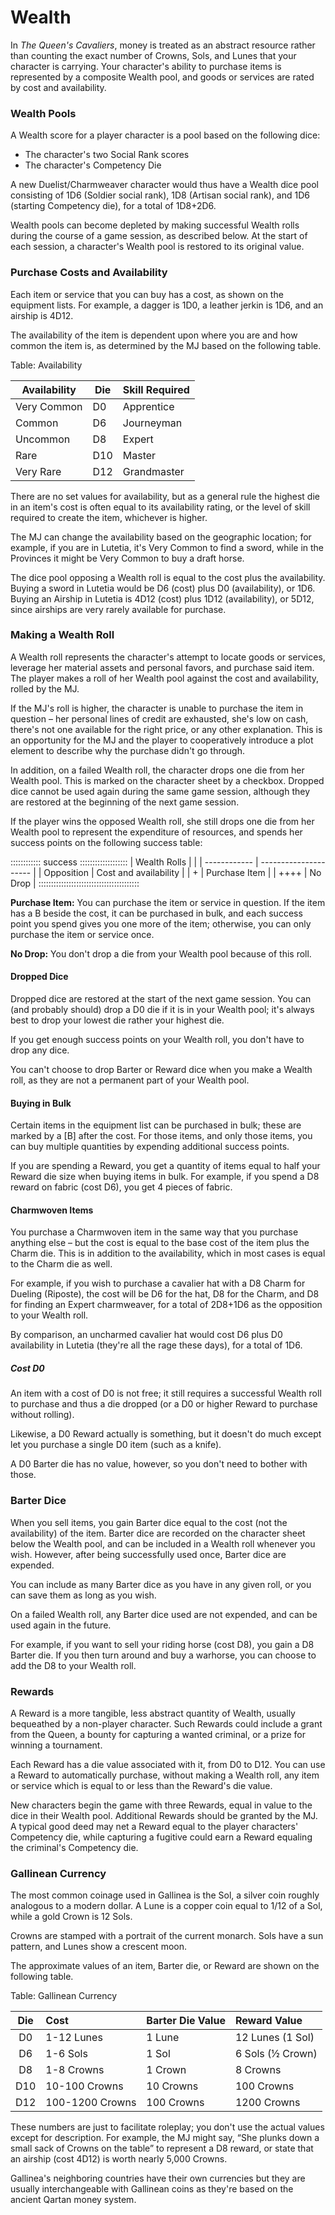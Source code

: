 # Wealth

In *The Queen's Cavaliers*, money is treated as an abstract resource
rather than counting the exact number of Crowns, Sols, and Lunes that
your character is carrying. Your character's ability to purchase items
is represented by a composite Wealth pool, and goods or services are
rated by cost and availability.

### Wealth Pools

A Wealth score for a player character is a pool based on the following
dice:

  - The character's two Social Rank scores
  - The character's Competency Die

A new Duelist/Charmweaver character would thus have a Wealth dice pool
consisting of 1D6 (Soldier social rank), 1D8 (Artisan social rank), and
1D6 (starting Competency die), for a total of 1D8+2D6.

Wealth pools can become depleted by making successful Wealth rolls
during the course of a game session, as described below. At the start of
each session, a character's Wealth pool is restored to its original
value.

### Purchase Costs and Availability

Each item or service that you can buy has a cost, as shown on the
equipment lists. For example, a dagger is 1D0, a leather jerkin is 1D6,
and an airship is 4D12.

The availability of the item is dependent upon where you are and how
common the item is, as determined by the MJ based on the following
table.

Table: Availability

| Availability | Die | Skill Required |
| ------------ | --- | -------------- |
| Very Common  | D0  | Apprentice     |
| Common       | D6  | Journeyman     |
| Uncommon     | D8  | Expert         |
| Rare         | D10 | Master         |
| Very Rare    | D12 | Grandmaster    |

There are no set values for availability, but as a general rule the
highest die in an item's cost is often equal to its availability rating,
or the level of skill required to create the item, whichever is higher. 

The MJ can change the availability based on the geographic location; for
example, if you are in Lutetia, it's Very Common to find a sword, while
in the Provinces it might be Very Common to buy a draft horse.

The dice pool opposing a Wealth roll is equal to the cost plus the
availability. Buying a sword in Lutetia would be D6 (cost) plus D0
(availability), or 1D6. Buying an Airship in Lutetia is 4D12 (cost) plus
1D12 (availability), or 5D12, since airships are very rarely available
for purchase.

### Making a Wealth Roll

A Wealth roll represents the character's attempt to locate goods or
services, leverage her material assets and personal favors, and purchase
said item. The player makes a roll of her Wealth pool against the cost
and availability, rolled by the MJ.

If the MJ's roll is higher, the character is unable to purchase the item
in question – her personal lines of credit are exhausted, she's low on
cash, there's not one available for the right price, or any other
explanation. This is an opportunity for the MJ and the player to
cooperatively introduce a plot element to describe why the purchase
didn't go through. 

In addition, on a failed Wealth roll, the character drops one die from
her Wealth pool. This is marked on the character sheet by a checkbox.
Dropped dice cannot be used again during the same game session, although
they are restored at the beginning of the next game session.

If the player wins the opposed Wealth roll, she still drops one die from
her Wealth pool to represent the expenditure of resources, and spends
her success points on the following success table:

:::::::::::: success :::::::::::::::::::
| Wealth Rolls |                       |
| ------------ | --------------------- |
| Opposition   | Cost and availability |
| \+           | Purchase Item         |
| \++++        | No Drop               |
::::::::::::::::::::::::::::::::::::::::

**Purchase Item:** You can purchase the item or service in question. If
the item has a B beside the cost, it can be purchased in bulk, and each
success point you spend gives you one more of the item; otherwise, you
can only purchase the item or service once.

**No Drop:** You don't drop a die from your Wealth pool because of this
roll.

#### Dropped Dice

Dropped dice are restored at the start of the next game session. You can
(and probably should) drop a D0 die if it is in your Wealth pool; it's
always best to drop your lowest die rather your highest die.

If you get enough success points on your Wealth roll, you don't have to
drop any dice.

You can't choose to drop Barter or Reward dice when you make a Wealth
roll, as they are not a permanent part of your Wealth pool.

#### Buying in Bulk

Certain items in the equipment list can be purchased in bulk; these are
marked by a \[B\] after the cost. For those items, and only those items,
you can buy multiple quantities by expending additional success points.

If you are spending a Reward, you get a quantity of items equal to half
your Reward die size when buying items in bulk. For example, if you
spend a D8 reward on fabric (cost D6), you get 4 pieces of fabric.

#### Charmwoven Items

You purchase a Charmwoven item in the same way that you purchase
anything else – but the cost is equal to the base cost of the item plus
the Charm die. This is in addition to the availability, which in most
cases is equal to the Charm die as well.

For example, if you wish to purchase a cavalier hat with a D8 Charm for
Dueling (Riposte), the cost will be D6 for the hat, D8 for the Charm,
and D8 for finding an Expert charmweaver, for a total of 2D8+1D6 as the
opposition to your Wealth roll.

By comparison, an uncharmed cavalier hat would cost D6 plus D0
availability in Lutetia (they're all the rage these days), for a total
of 1D6.

##### Cost D0

An item with a cost of D0 is not free; it still requires a successful
Wealth roll to purchase and thus a die dropped (or a D0 or higher Reward
to purchase without rolling).

Likewise, a D0 Reward actually is something, but it doesn't do much
except let you purchase a single D0 item (such as a knife).

A D0 Barter die has no value, however, so you don't need to bother with
those.

### Barter Dice

When you sell items, you gain Barter dice equal to the cost (not the
availability) of the item. Barter dice are recorded on the character
sheet below the Wealth pool, and can be included in a Wealth roll
whenever you wish. However, after being successfully used once, Barter
dice are expended.

You can include as many Barter dice as you have in any given roll, or
you can save them as long as you wish.

On a failed Wealth roll, any Barter dice used are not expended, and can
be used again in the future.

For example, if you want to sell your riding horse (cost D8), you gain a
D8 Barter die. If you then turn around and buy a warhorse, you can
choose to add the D8 to your Wealth roll.

### Rewards

A Reward is a more tangible, less abstract quantity of Wealth, usually
bequeathed by a non-player character. Such Rewards could include a grant
from the Queen, a bounty for capturing a wanted criminal, or a prize for
winning a tournament.

Each Reward has a die value associated with it, from D0 to D12. You can
use a Reward to automatically purchase, without making a Wealth roll,
any item or service which is equal to or less than the Reward's die
value.

New characters begin the game with three Rewards, equal in value to the
dice in their Wealth pool. Additional Rewards should be granted by the
MJ. A typical good deed may net a Reward equal to the player characters'
Competency die, while capturing a fugitive could earn a Reward equaling
the criminal's Competency die.

### Gallinean Currency

The most common coinage used in Gallinea is the Sol, a silver coin
roughly analogous to a modern dollar. A Lune is a copper coin equal to
1/12 of a Sol, while a gold Crown is 12 Sols.

Crowns are stamped with a portrait of the current monarch. Sols have a
sun pattern, and Lunes show a crescent moon.

The approximate values of an item, Barter die, or Reward are shown on
the following table.

Table: Gallinean Currency

| Die | Cost            | Barter Die Value | Reward Value     |
| :-: | :-------------- | :--------------- | :--------------- |
| D0  | 1-12 Lunes      | 1 Lune           | 12 Lunes (1 Sol) |
| D6  | 1-6 Sols        | 1 Sol            | 6 Sols (½ Crown) |
| D8  | 1-8 Crowns      | 1 Crown          | 8 Crowns         |
| D10 | 10-100 Crowns   | 10 Crowns        | 100 Crowns       |
| D12 | 100-1200 Crowns | 100 Crowns       | 1200 Crowns      |

These numbers are just to facilitate roleplay; you don't use the actual
values except for description. For example, the MJ might say, “She
plunks down a small sack of Crowns on the table” to represent a D8
reward, or state that an airship (cost 4D12) is worth nearly 5,000
Crowns.

Gallinea's neighboring countries have their own currencies but they are
usually interchangeable with Gallinean coins as they're based on the
ancient Qartan money system.
